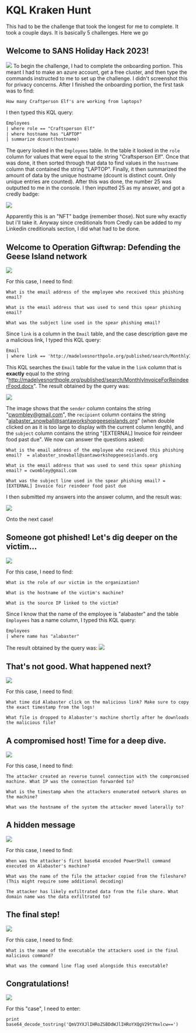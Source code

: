 # KQL Kraken Hunt
This had to be the challenge that took the longest for me to complete. It took a couple days. It is basically 5 challenges. Here we go

## Welcome to SANS Holiday Hack 2023!
![](../images/KQL-Kraken-Hunt-Challenge-1.jpg)
To begin the challenge, I had to complete the onboarding portion. This meant I had to make an azure account, get a free cluster, and then type the commands instructed to me to set up the challenge. I didn't screenshot this for privacy concerns. After I finished the onboarding portion, the first task was to find: 

`How many Craftperson Elf's are working from laptops?`

I then typed this KQL query:
```txt
Employees
| where role == "Craftsperson Elf"
| where hostname has "LAPTOP"
| summarize dcount(hostname)
```
The query looked in the `Employees` table. In the table it looked in the `role` column for values that were equal to the string "Craftsperson Elf". Once that was done, it then sorted through that data to find values in the `hostname` column that contained the string "LAPTOP". Finally, it then summarized the amount of data by the unique hostname (dcount is distinct count. Only unique entries are counted). After this was done, the number 25 was outputted to me in the console. I then inputted 25 as my answer, and got a credly badge:

![](../images/KQL-Kraken-Hunt-part-3.png)

Apparently this is an "NFT" badge (remember those). Not sure why exactly but i'll take it. Anyway since creditionals from Credly can be added to my Linkedin creditionals section, I did what had to be done. 
## Welcome to Operation Giftwrap: Defending the Geese Island network
![](../images/KQL-Kraken-Hunt-Challenge-2.jpg)

For this case, I need to find:

`What is the email address of the employee who received this phishing email?`

`What is the email address that was used to send this spear phishing email?`

`What was the subject line used in the spear phishing email?`

Since `link` is a column in the `Email` table, and the case description gave me a malicious link, I typed this KQL query:
```txt
Email
| where link == 'http://madelvesnorthpole.org/published/search/MonthlyInvoiceForReindeerFood.docx'
```
This KQL searches the `Email` table for the value in the `link` column that is **exactly** equal to the string "http://madelvesnorthpole.org/published/search/MonthlyInvoiceForReindeerFood.docx". The result obtained by the query was:

![](../images/KQL-Kraken-Hunt-part-6.png)

The image shows that the `sender` column contains the string "cwombley@gmail.com", the `recipient` column contains the string "alabaster_snowball@santaworkshopgeeseislands.org" (when double clicked on as it is too large to display with the current column length), and the `subject` column contains the string "[EXTERNAL] Invoice foir reindeer food past due". We now can answer the questions asked:

`What is the email address of the employee who recieved this phishing email?  = alabaster_snowball@santaworkshopgeeseislands.org`

`What is the email address that was used to send this spear phishing email? = cwombley@gmail.com`

`What was the subject line used in the spear phishing email? = [EXTERNAL] Invoice foir reindeer food past due`

I then submitted my answers into the answer column, and the result was:

![](../images/KQL-Kraken-Hunt-part-19.png)

Onto the next case!

## Someone got phished! Let's dig deeper on the victim...
![](../images/KQL-Kraken-Hunt-Challenge-3.jpg)

For this case, I need to find:

`What is the role of our victim in the organization?`

`What is the hostname of the victim's machine?`

`What is the source IP linked to the victim?`

Since I know that the name of the employee is "alabaster" and the table `Employees` has a name column, I typed this KQL query:

```txt
Employees
| where name has "alabaster"
```
The result obtained by the query was:
![](../images/KQL-Kraken-Hunt-part-10.png)

## That's not good. What happened next?
![](../images/KQL-Kraken-Hunt-Challenge-4.jpg)

For this case, I need to find:

`What time did Alabaster click on the malicious link? Make sure to copy the exact timestamp from the logs!`

`What file is dropped to Alabaster's machine shortly after he downloads the malicious file?`

## A compromised host! Time for a deep dive.
![](../images/KQL-Kraken-Hunt-Challenge-5.jpg)

For this case, I need to find:

`The attacker created an reverse tunnel connection with the compromised machine. What IP was the connection forwarded to?`

`What is the timestamp when the attackers enumerated network shares on the machine?`

`What was the hostname of the system the attacker moved laterally to?`

## A hidden message
![](../images/KQL-Kraken-Hunt-Challenge-6.jpg)

For this case, I need to find:

`When was the attacker's first base64 encoded PowerShell command executed on Alabaster's machine?`

`What was the name of the file the attacker copied from the fileshare? (This might require some additional decoding)`

`The attacker has likely exfiltrated data from the file share. What domain name was the data exfiltrated to?`

## The final step!
![](../images/KQL-Kraken-Hunt-Challenge-7.jpg)

For this case, I need to find:

`What is the name of the executable the attackers used in the final malicious command?`

`What was the command line flag used alongside this executable?`

## Congratulations!
![](../images/KQL-Kraken-Hunt-Challenge-8.jpg)

For this "case", I need to enter:

`print base64_decode_tostring('QmV3YXJlIHRoZSBDdWJlIHRoYXQgV29tYmxlcw==')`









